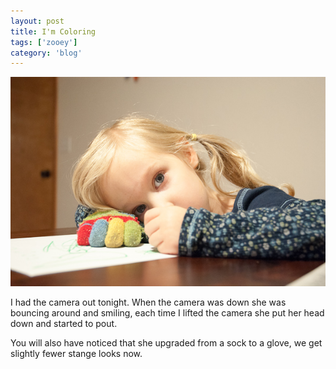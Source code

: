 ```yaml
---
layout: post
title: I'm Coloring
tags: ['zooey']
category: 'blog'
---
```


![Watching](/media/2012/20120927-6780-600px.jpg)

I had the camera out tonight. When the camera was down she was bouncing around and smiling, each time I lifted the camera she put her head down and started to pout.

You will also have noticed that she upgraded from a sock to a glove, we get slightly fewer stange looks now.
